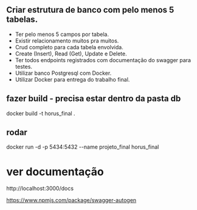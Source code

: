 ## Criar estrutura de banco com pelo menos 5 tabelas.
- Ter pelo menos 5 campos por tabela.
- Existir relacionamento muitos pra muitos.
- Crud completo para cada tabela envolvida.
- Create (Insert), Read (Get), Update e Delete.
- Ter todos endpoints registrados com documentação do swagger para testes.
- Utilizar banco Postgresql com Docker.
- Utilizar Docker para entrega do trabalho final.

## fazer build - precisa estar dentro da pasta db
docker build -t horus_final .

## rodar
docker run -d -p 5434:5432 --name projeto_final horus_final

# ver documentação
http://localhost:3000/docs

https://www.npmjs.com/package/swagger-autogen